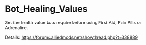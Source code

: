 # Bot_Healing_Values
Set the health value bots require before using First Aid, Pain Pills or Adrenaline.

Details: https://forums.alliedmods.net/showthread.php?t=338889
